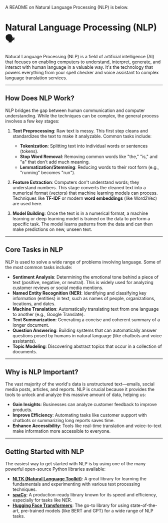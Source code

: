 A README on Natural Language Processing (NLP) is below.

# Natural Language Processing (NLP) 🗣️

Natural Language Processing (NLP) is a field of artificial intelligence (AI) that focuses on enabling computers to understand, interpret, generate, and interact with human language in a valuable way. It's the technology that powers everything from your spell checker and voice assistant to complex language translation services.

---

## How Does NLP Work?

NLP bridges the gap between human communication and computer understanding. While the techniques can be complex, the general process involves a few key stages:



1.  **Text Preprocessing**: Raw text is messy. This first step cleans and standardizes the text to make it analyzable. Common tasks include:
    * **Tokenization**: Splitting text into individual words or sentences (tokens).
    * **Stop Word Removal**: Removing common words like "the," "is," and "a" that don't add much meaning.
    * **Lemmatization/Stemming**: Reducing words to their root form (e.g., "running" becomes "run").

2.  **Feature Extraction**: Computers don't understand words; they understand numbers. This stage converts the cleaned text into a numerical format (vectors) that machine learning models can process. Techniques like **TF-IDF** or modern **word embeddings** (like Word2Vec) are used here.

3.  **Model Building**: Once the text is in a numerical format, a machine learning or deep learning model is trained on the data to perform a specific task. The model learns patterns from the data and can then make predictions on new, unseen text.

---

## Core Tasks in NLP

NLP is used to solve a wide range of problems involving language. Some of the most common tasks include:

* **Sentiment Analysis**: Determining the emotional tone behind a piece of text (positive, negative, or neutral). This is widely used for analyzing customer reviews or social media mentions.
* **Named Entity Recognition (NER)**: Identifying and classifying key information (entities) in text, such as names of people, organizations, locations, and dates.
* **Machine Translation**: Automatically translating text from one language to another (e.g., Google Translate).
* **Text Summarization**: Generating a concise and coherent summary of a longer document.
* **Question Answering**: Building systems that can automatically answer questions posed by humans in natural language (like chatbots and voice assistants).
* **Topic Modeling**: Discovering abstract topics that occur in a collection of documents.

---

## Why is NLP Important?

The vast majority of the world's data is unstructured text—emails, social media posts, articles, and reports. NLP is crucial because it provides the tools to unlock and analyze this massive amount of data, helping us:

* **Gain Insights**: Businesses can analyze customer feedback to improve products.
* **Improve Efficiency**: Automating tasks like customer support with chatbots or summarizing long reports saves time.
* **Enhance Accessibility**: Tools like real-time translation and voice-to-text make information more accessible to everyone.

---

## Getting Started with NLP

The easiest way to get started with NLP is by using one of the many powerful open-source Python libraries available:

* **[NLTK (Natural Language Toolkit)](https://www.nltk.org/)**: A great library for learning the fundamentals and experimenting with various text processing techniques.
* **[spaCy](https://spacy.io/)**: A production-ready library known for its speed and efficiency, especially for tasks like NER.
* **[Hugging Face Transformers](https://huggingface.co/docs/transformers/index)**: The go-to library for using state-of-the-art, pre-trained models (like BERT and GPT) for a wide range of NLP tasks.

